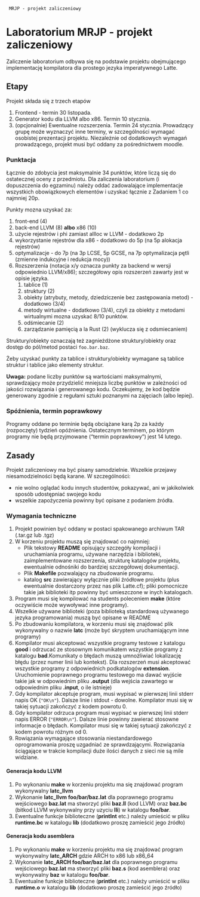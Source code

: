      MRJP - projekt zaliczeniowy

Laboratorium MRJP - projekt zaliczeniowy
========================================

Zaliczenie laboratorium odbywa się na podstawie projektu obejmującego implementację kompilatora dla prostego jezyka imperatywnego Latte.

Etapy
-----

Projekt składa się z trzech etapów

1.  Frontend - termin 30 listopada.
2.  Generator kodu dla LLVM albo x86. Termin 10 stycznia.
3.  (opcjonalnie) Ewentualne rozszerzenia. Termin 24 stycznia. Prowadzący grupę może wyznaczyć inne terminy, w szczególności wymagać osobistej prezentacji projektu. Niezależnie od dodatkowych wymagań prowadzącego, projekt musi być oddany za pośrednictwem moodle.

### Punktacja

Łącznie do zdobycia jest maksymalnie 34 punktów, które liczą się do ostatecznej oceny z przedmiotu. Dla zaliczenia laboratorium (i dopuszczenia do egzaminu) należy oddać zadowalające implementacje wszystkich obowiązkowych elementów i uzyskać łącznie z Zadaniem 1 co najmniej 20p.

Punkty mozna uzyskać za:

1.  front-end (4)
2.  back-end LLVM (8) **albo** x86 (10)
3.  użycie rejestrów i phi zamiast allloc w LLVM - dodatkowo 2p
4.  wykorzystanie rejestrów dla x86 - dodatkowo do 5p (na 5p alokacja rejestrów)
5.  optymalizacje - do 7p (na 3p LCSE, 5p GCSE, na 7p optymalizacja pętli (zmienne indukcyjne i redukcja mocy))
6.  Rozszerzenia (notacja x/y oznacza punkty za backend w wersji odpowiednio LLVM/x86); szczegółowy opis rozszerzeń zawarty jest w opisie języka.
    1.  tablice (1)
    2.  struktury (2)
    3.  obiekty (atrybuty, metody, dziedziczenie bez zastępowania metod) - dodatkowo (3/4)
    4.  metody wirtualne - dodatkowo (3/4), czyli za obiekty z metodami wirtualnymi mozna uzyskać 8/10 punktów.
    5.  odśmiecanie (2)
    6.  zarządzanie pamięcią a la Rust (2) (wyklucza się z odsmiecaniem)

Struktury/obiekty oznaczają też zagnieżdżone struktury/obiekty oraz dostęp do pól/metod postaci `foo.bar.baz`.

Żeby uzyskać punkty za tablice i struktury/obiekty wymagane są tablice struktur i tablice jako elementy struktur.

**Uwaga:** podane liczby punktów są wartościami maksymalnymi, sprawdzający może przydzielić mniejsza liczbę punktów w zależności od jakości rozwiązania i generowanego kodu. Oczekujemy, że kod będzie generowany zgodnie z regułami sztuki poznanymi na zajęciach (albo lepiej).

### Spóźnienia, termin poprawkowy

Programy oddane po terminie będą obciążane karą 2p za każdy (rozpoczęty) tydzień opóźnienia. Ostatecznym terminem, po którym programy nie będą przyjmowane (“termin poprawkowy”) jest 14 lutego.

Zasady
------

Projekt zaliczeniowy ma być pisany samodzielnie. Wszelkie przejawy niesamodzielności będą karane. W szczególności:

*   nie wolno oglądać kodu innych studentów, pokazywać, ani w jakikolwiek sposób udostępniać swojego kodu
*   wszelkie zapożyczenia powinny być opisane z podaniem źródła.

### Wymagania techniczne

1.  Projekt powinien być oddany w postaci spakowanego archiwum TAR (.tar.gz lub .tgz)
2.  W korzeniu projektu muszą się znajdować co najmniej:
    *   Plik tekstowy **README** opisujący szczegóły kompilacji i uruchamiania programu, używane narzędzia i biblioteki, zaimplementowane rozszerzenia, strukturę katalogów projektu, ewentualnie odnośniki do bardziej szczegółowej dokumentacji.
    *   Plik **Makefile** pozwalający na zbudowanie programu.
    *   katalog **src** zawierający wyłącznie pliki źródłowe projektu (plus ewentualnie dostarczony przez nas plik Latte.cf); pliki pomocnicze takie jak biblioteki itp powinny być umieszczone w inych katalogach.
3.  Program musi się kompilować na students poleceniem **make** (które oczywiście może wywoływać inne programy).
4.  Wszelkie używane biblioteki (poza biblioteką standardową używanego jezyka programowania) muszą być opisane w README
5.  Po zbudowaniu kompilatora, w korzeniu musi się znajdować plik wykonywalny o nazwie **latc** (może być skryptem uruchamiającym inne programy)
6.  Kompilator musi akceptować wszystkie programy testowe z katalogu **good** i odrzucać ze stosownym komunikatem wszystkie programy z katalogu **bad**.Komunikaty o błędach muszą umnożliwiać lokalizację błędu (przez numer linii lub kontekst). Dla rozszerzeń musi akceptować wszystkie programy z odpowiednich podkatalogów **extension**. Uruchomienie poprawnego programu testowego ma dawać wyjście takie jak w odpowiednim pliku **.output** (dla wejścia zawartego w odpowiednim pliku **.input**, o ile istnieje)
7.  Gdy kompilator akceptuje program, musi wypisać w pierwszej linii stderr napis OK (`"OK\n"`). Dalsze linie i stdout - dowolne. Kompilator musi się w takiej sytuacji zakończyć z kodem powrotu 0.
8.  Gdy kompilator odrzuca program musi wypisać w pierwszej linii stderr napis ERROR (`"ERROR\n"`). Dalsze linie powinny zawierać stosowne informacje o błędach. Kompilator musi się w takiej sytuacji zakończyć z kodem powrotu różnym od 0.
9.  Rowiązania wymagające stosowania niestandardowego oprogramowania proszę uzgadniać ze sprawdzającymi. Rozwiązania ściągające w trakcie kompilacji duże ilości danych z sieci nie są mile widziane.

#### Generacja kodu LLVM

1.  Po wykonaniu **make** w korzeniu projektu ma się znajdować program wykonywalny **latc\_llvm**
2.  Wykonanie **latc\_llvm foo/bar/baz.lat** dla poprawnego programu wejściowego **baz.lat** ma stworzyć pliki **baz.ll** (kod LLVM) oraz **baz.bc** (bitkod LLVM wykonywalny przy uzyciu **lli**) w katalogu **foo/bar**.
3.  Ewentualne funkcje biblioteczne (**printInt** etc.) należy umieścić w pliku **runtime.bc** w katalogu **lib** (dodatkowo proszę zamieścić jego źródło)

#### Generacja kodu asemblera

1.  Po wykonaniu **make** w korzeniu projektu ma się znajdować program wykonywalny **latc\_ARCH** gdzie ARCH to x86 lub x86\_64
2.  Wykonanie **latc\_ARCH foo/bar/baz.lat** dla poprawnego programu wejściowego **baz.lat** ma stworzyć pliki **baz.s** (kod asemblera) oraz wykonywalny **baz** w katalogu **foo/bar**.
3.  Ewentualne funkcje biblioteczne (**printInt** etc.) należy umieścić w pliku **runtime.o** w katalogu **lib** (dodatkowo proszę zamieścić jego źródło)
